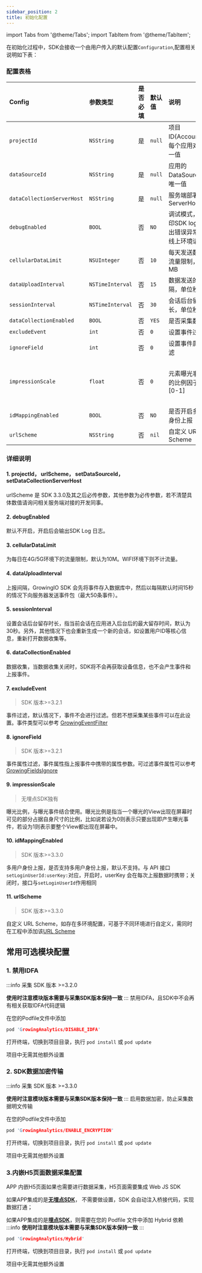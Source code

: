 ```yaml
---
sidebar_position: 2
title: 初始化配置
---
```


import Tabs from '@theme/Tabs';
import TabItem from '@theme/TabItem';

在初始化过程中，SDK会接收一个由用户传入的默认配置`Configuration`,配置相关说明如下表：
### 配置表格

| Config                       | 参数类型 | 是否必填 | 默认值 | 说明 | 其它 | 版本 |
| :-------------------------   | :------   | :----:  |:------  |:------| :---: | :------------------------:   |
| `projectId`                  | `NSString`  | 是      | `null`   | 项目ID(AccountID)，每个应用对应唯一值 | - | - |
| `dataSourceId`            | `NSString`  | 是      | `null`   | 应用的DataSourceId，唯一值 | - | - |
| `dataCollectionServerHost`| `NSString`  | 是      | `null`   | 服务端部署后的 ServerHost | - | - |
| `debugEnabled`            | `BOOL` | 否      | `NO`  | 调试模式，会打印SDK log，抛出错误异常，在线上环境请关闭 | - | - |
| `cellularDataLimit`       | `NSUInteger`     | 否      | `10`     | 每天发送数据的流量限制，单位MB | - | - |
| `dataUploadInterval`      | `NSTimeInterval`     | 否      | `15`     | 数据发送的间隔，单位秒 | - | - |
| `sessionInterval`         | `NSTimeInterval`     | 否      | `30`     | 会话后台留存时长，单位秒 | - | - |
| `dataCollectionEnabled`   | `BOOL` | 否      | `YES`   | 是否采集数据 | - | - |
| `excludeEvent`            | `int`     | 否      | `0`      | 设置事件过滤 | - | <font color='red'>>=3.2.1</font> |
| `ignoreField`             | `int`     | 否      | `0`      | 设置事件属性过滤 | - | <font color='red'>>=3.2.1</font> |
| `impressionScale`         | `float`   | 否      | `0`      | 元素曝光事件中的比例因子,范围 [0-1] | <font color='red'>无埋点独有</font> | - |
| `idMappingEnabled` | `BOOL` | 否 | `NO` | 是否开启多用户身份上报 |  | <font color='red'>>=3.3.0</font> |
| `urlScheme` | `NSString` | 否 | `nil` | 自定义 URL Scheme | | <font color='red'>>=3.3.0</font> |

### 详细说明

#### 1. **projectId**， **urlScheme**， **setDataSourceId**， **setDataCollectionServerHost**
urlScheme 是 SDK 3.3.0及其之后必传参数，其他参数为必传参数，若不清楚具体数值请询问相关服务端对接的开发同事。
#### 2. **debugEnabled**
默认不开启，开启后会输出SDK Log 日志。  
#### 3. **cellularDataLimit**
为每日在4G/5G环境下的流量限制，默认为10M。WIFI环境下则不计流量。
#### 4. **dataUploadInterval**
上报间隔，GrowingIO SDK 会先将事件存入数据库中，然后以每隔默认时间15秒的情况下向服务器发送事件包（最大50条事件）。
#### 5. **sessionInterval**
设置会话后台留存时长，指当前会话在应用进入后台后的最大留存时间，默认为30秒。另外，其他情况下也会重新生成一个新的会话，如设置用户ID等核心信息，重新打开数据收集等。
#### 6. **dataCollectionEnabled**
数据收集，当数据收集关闭时，SDK将不会再获取设备信息，也不会产生事件和上报事件。
#### 7. **excludeEvent**
> SDK 版本>=3.2.1

事件过滤，默认情况下，事件不会进行过滤。但若不想采集某些事件可以在此设置。事件类型可以参考 [GrowingEventFilter](https://github.com/growingio/growingio-sdk-ios-autotracker/blob/master/GrowingTrackerCore/Event/GrowingEventFilter.h)
#### 8. **ignoreField**
> SDK 版本>=3.2.1

事件属性过滤，事件属性指上报事件中携带的属性参数。可过滤事件属性可以参考 [GrowingFieldsIgnore](https://github.com/growingio/growingio-sdk-ios-autotracker/blob/master/GrowingTrackerCore/Event/GrowingFieldsIgnore.h)
#### 9. **impressionScale**
> 无埋点SDK独有

曝光比例，与曝光事件结合使用。曝光比例是指当一个曝光的View出现在屏幕时可见的部分占据自身尺寸的比例，比如说若设为0则表示只要出现即产生曝光事件，若设为1则表示要整个View都出现在屏幕中。
#### 10. **idMappingEnabled**
> SDK 版本>=3.3.0

多用户身份上报，是否支持多用户身份上报，默认不支持。与 API 接口`setLoginUserId:userKey:`对应，开启时，userKey 会在每次上报数据时携带；关闭时，接口与`setLoginUserId`作用相同
#### 11. **urlScheme**
> SDK 版本>=3.3.0

自定义 URL Scheme，如存在多环境配置，可基于不同环境进行自定义，需同时在工程中添加该[URL Scheme](https://growingio.github.io/growingio-sdk-docs/docs/ios/base/Getting_Started#2-%E6%B7%BB%E5%8A%A0-url-scheme)

## 常用可选模块配置
### 1. **禁用IDFA**
:::info
采集 SDK 版本 >=3.2.0

**使用时注意模块版本需要与采集SDK版本保持一致**
:::
禁用IDFA，且SDK中不会再有相关获取IDFA代码逻辑

在您的Podfile文件中添加
```c
pod 'GrowingAnalytics/DISABLE_IDFA'
```
打开终端，切换到项目目录，执行 `pod install` 或 `pod update`

项目中无需其他额外设置
### 2. **SDK数据加密传输** 
:::info
采集 SDK 版本 >=3.3.0

**使用时注意模块版本需要与采集SDK版本保持一致**
:::
启用数据加密，防止采集数据明文传输

在您的Podfile文件中添加
```c
pod 'GrowingAnalytics/ENABLE_ENCRYPTION'
```
打开终端，切换到项目目录，执行 `pod install` 或 `pod update`

项目中无需其他额外设置
### 3.**内嵌H5页面数据采集配置**
APP 内嵌H5页面如果也需要进行数据采集，H5页面需要集成 Web JS SDK

如果APP集成的是[**无埋点SDK**](/docs/ios/base/Getting_Started#无埋点sdk集成)， 不需要做设置，SDK 会自动注入桥接代码，实现数据打通；

如果APP集成的是[**埋点SDK**](/docs/ios/base/Getting_Started#埋点sdk集成)，则需要在您的 Podfile 文件中添加 Hybrid 依赖
:::info
**使用时注意模块版本需要与采集SDK版本保持一致**
:::
```c
pod 'GrowingAnalytics/Hybrid'
```
打开终端，切换到项目目录，执行 `pod install` 或 `pod update`

项目中无需其他额外设置